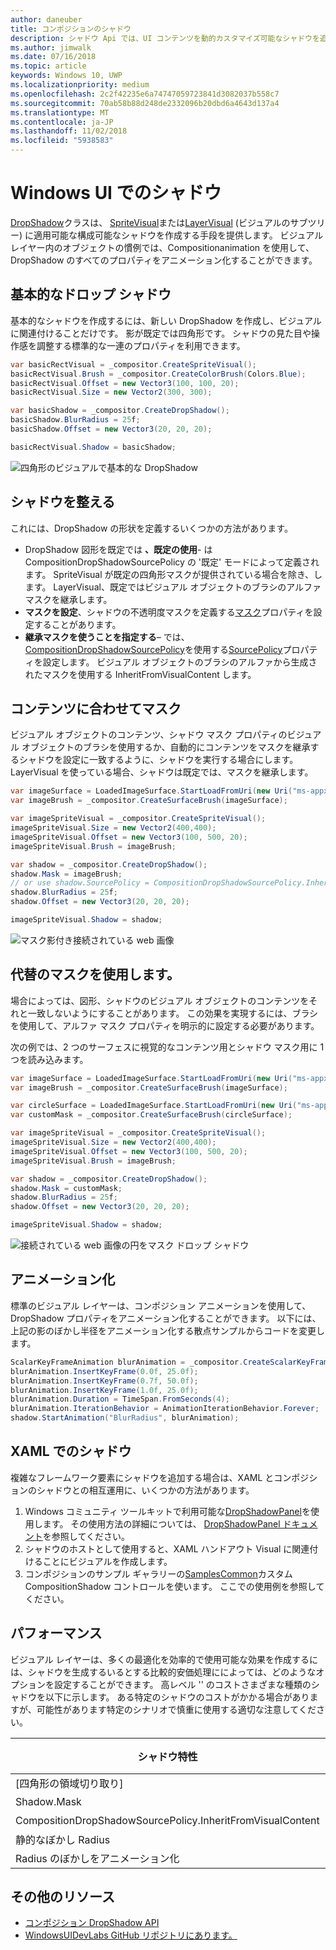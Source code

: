 ```yaml
---
author: daneuber
title: コンポジションのシャドウ
description: シャドウ Api では、UI コンテンツを動的カスタマイズ可能なシャドウを追加することができます。
ms.author: jimwalk
ms.date: 07/16/2018
ms.topic: article
keywords: Windows 10, UWP
ms.localizationpriority: medium
ms.openlocfilehash: 2c2f42235e6a74747059723841d3082037b558c7
ms.sourcegitcommit: 70ab58b88d248de2332096b20dbd6a4643d137a4
ms.translationtype: MT
ms.contentlocale: ja-JP
ms.lasthandoff: 11/02/2018
ms.locfileid: "5938583"
---
```

# <a name="shadows-in-windows-ui"></a>Windows UI でのシャドウ

[DropShadow](/uwp/api/Windows.UI.Composition.DropShadow)クラスは、 [SpriteVisual](/uwp/api/windows.ui.composition.spritevisual)または[LayerVisual](/uwp/api/windows.ui.composition.layervisual) (ビジュアルのサブツリー) に適用可能な構成可能なシャドウを作成する手段を提供します。 ビジュアル レイヤー内のオブジェクトの慣例では、Compositionanimation を使用して、DropShadow のすべてのプロパティをアニメーション化することができます。

## <a name="basic-drop-shadow"></a>基本的なドロップ シャドウ

基本的なシャドウを作成するには、新しい DropShadow を作成し、ビジュアルに関連付けることだけです。 影が既定では四角形です。 シャドウの見た目や操作感を調整する標準的な一連のプロパティを利用できます。

```cs
var basicRectVisual = _compositor.CreateSpriteVisual();
basicRectVisual.Brush = _compositor.CreateColorBrush(Colors.Blue);
basicRectVisual.Offset = new Vector3(100, 100, 20);
basicRectVisual.Size = new Vector2(300, 300);

var basicShadow = _compositor.CreateDropShadow();
basicShadow.BlurRadius = 25f;
basicShadow.Offset = new Vector3(20, 20, 20);

basicRectVisual.Shadow = basicShadow;
```

![四角形のビジュアルで基本的な DropShadow](images/rectangular-dropshadow.png)

## <a name="shaping-the-shadow"></a>シャドウを整える

これには、DropShadow の形状を定義するいくつかの方法があります。

- DropShadow 図形を既定では **、既定の使用**- は CompositionDropShadowSourcePolicy の '既定' モードによって定義されます。 SpriteVisual が既定の四角形マスクが提供されている場合を除き、します。 LayerVisual、既定ではビジュアル オブジェクトのブラシのアルファ マスクを継承します。
- **マスクを設定**、シャドウの不透明度マスクを定義する[マスク](/uwp/api/windows.ui.composition.dropshadow.mask)プロパティを設定することがあります。
- **継承マスクを使うことを指定する**– では、 [CompositionDropShadowSourcePolicy](/uwp/api/windows.ui.composition.compositiondropshadowsourcepolicy)を使用する[SourcePolicy](/uwp/api/windows.ui.composition.dropshadow.sourcepolicy)プロパティを設定します。 ビジュアル オブジェクトのブラシのアルファから生成されたマスクを使用する InheritFromVisualContent します。

## <a name="masking-to-match-your-content"></a>コンテンツに合わせてマスク

ビジュアル オブジェクトのコンテンツ、シャドウ マスク プロパティのビジュアル オブジェクトのブラシを使用するか、自動的にコンテンツをマスクを継承するシャドウを設定に一致するように、シャドウを実行する場合にします。 LayerVisual を使っている場合、シャドウは既定では、マスクを継承します。

```cs
var imageSurface = LoadedImageSurface.StartLoadFromUri(new Uri("ms-appx:///Assets/myImage.png"));
var imageBrush = _compositor.CreateSurfaceBrush(imageSurface);

var imageSpriteVisual = _compositor.CreateSpriteVisual();
imageSpriteVisual.Size = new Vector2(400,400);
imageSpriteVisual.Offset = new Vector3(100, 500, 20);
imageSpriteVisual.Brush = imageBrush;

var shadow = _compositor.CreateDropShadow();
shadow.Mask = imageBrush;
// or use shadow.SourcePolicy = CompositionDropShadowSourcePolicy.InheritFromVisualContent;
shadow.BlurRadius = 25f;
shadow.Offset = new Vector3(20, 20, 20);

imageSpriteVisual.Shadow = shadow;
```

![マスク影付き接続されている web 画像](images/ms-brand-web-dropshadow.png)

## <a name="using-an-alternative-mask"></a>代替のマスクを使用します。

場合によっては、図形、シャドウのビジュアル オブジェクトのコンテンツをそれと一致しないようにすることがあります。 この効果を実現するには、ブラシを使用して、アルファ マスク プロパティを明示的に設定する必要があります。

次の例では、2 つのサーフェスに視覚的なコンテンツ用とシャドウ マスク用に 1 つを読み込みます。

```cs
var imageSurface = LoadedImageSurface.StartLoadFromUri(new Uri("ms-appx:///Assets/myImage.png"));
var imageBrush = _compositor.CreateSurfaceBrush(imageSurface);

var circleSurface = LoadedImageSurface.StartLoadFromUri(new Uri("ms-appx:///Assets/myCircleImage.png"));
var customMask = _compositor.CreateSurfaceBrush(circleSurface);

var imageSpriteVisual = _compositor.CreateSpriteVisual();
imageSpriteVisual.Size = new Vector2(400,400);
imageSpriteVisual.Offset = new Vector3(100, 500, 20);
imageSpriteVisual.Brush = imageBrush;

var shadow = _compositor.CreateDropShadow();
shadow.Mask = customMask;
shadow.BlurRadius = 25f;
shadow.Offset = new Vector3(20, 20, 20);

imageSpriteVisual.Shadow = shadow;
```

![接続されている web 画像の円をマスク ドロップ シャドウ](images/ms-brand-web-masked-dropshadow.png)

## <a name="animating"></a>アニメーション化

標準のビジュアル レイヤーは、コンポジション アニメーションを使用して、DropShadow プロパティをアニメーション化することができます。 以下には、上記の影のぼかし半径をアニメーション化する散点サンプルからコードを変更します。

```cs
ScalarKeyFrameAnimation blurAnimation = _compositor.CreateScalarKeyFrameAnimation();
blurAnimation.InsertKeyFrame(0.0f, 25.0f);
blurAnimation.InsertKeyFrame(0.7f, 50.0f);
blurAnimation.InsertKeyFrame(1.0f, 25.0f);
blurAnimation.Duration = TimeSpan.FromSeconds(4);
blurAnimation.IterationBehavior = AnimationIterationBehavior.Forever;
shadow.StartAnimation("BlurRadius", blurAnimation);
```

## <a name="shadows-in-xaml"></a>XAML でのシャドウ

複雑なフレームワーク要素にシャドウを追加する場合は、XAML とコンポジションのシャドウとの相互運用に、いくつかの方法があります。

1. Windows コミュニティ ツールキットで利用可能な[DropShadowPanel](https://github.com/Microsoft/UWPCommunityToolkit/blob/master/Microsoft.Toolkit.Uwp.UI.Controls/DropShadowPanel/DropShadowPanel.Properties.cs)を使用します。 その使用方法の詳細については、 [DropShadowPanel ドキュメント](https://docs.microsoft.com/windows/uwpcommunitytoolkit/controls/DropShadowPanel)を参照してください。
1. シャドウのホストとして使用すると、XAML ハンドアウト Visual に関連付けることにビジュアルを作成します。
1. コンポジションのサンプル ギャラリーの[SamplesCommon](https://github.com/Microsoft/WindowsUIDevLabs/tree/master/SamplesCommon/SamplesCommon)カスタム CompositionShadow コントロールを使います。 ここでの使用例を参照してください。

## <a name="performance"></a>パフォーマンス

ビジュアル レイヤーは、多くの最適化を効率的で使用可能な効果を作成するには、シャドウを生成するいるとする比較的安価処理にによっては、どのようなオプションを設定することができます。 高レベル '' のコストさまざまな種類のシャドウを以下に示します。 ある特定のシャドウのコストがかかる場合がありますが、可能性があります特定のシナリオで慎重に使用する適切な注意してください。

シャドウ特性| 費用
------------- | -------------
[四角形の領域切り取り]    | 低
Shadow.Mask      | 高
CompositionDropShadowSourcePolicy.InheritFromVisualContent | 高
静的なぼかし Radius | 低
Radius のぼかしをアニメーション化 | 高

## <a name="additional-resources"></a>その他のリソース

- [コンポジション DropShadow API](/uwp/api/Windows.UI.Composition.DropShadow)
- [WindowsUIDevLabs GitHub リポジトリにあります。](https://github.com/Microsoft/WindowsUIDevLabs)